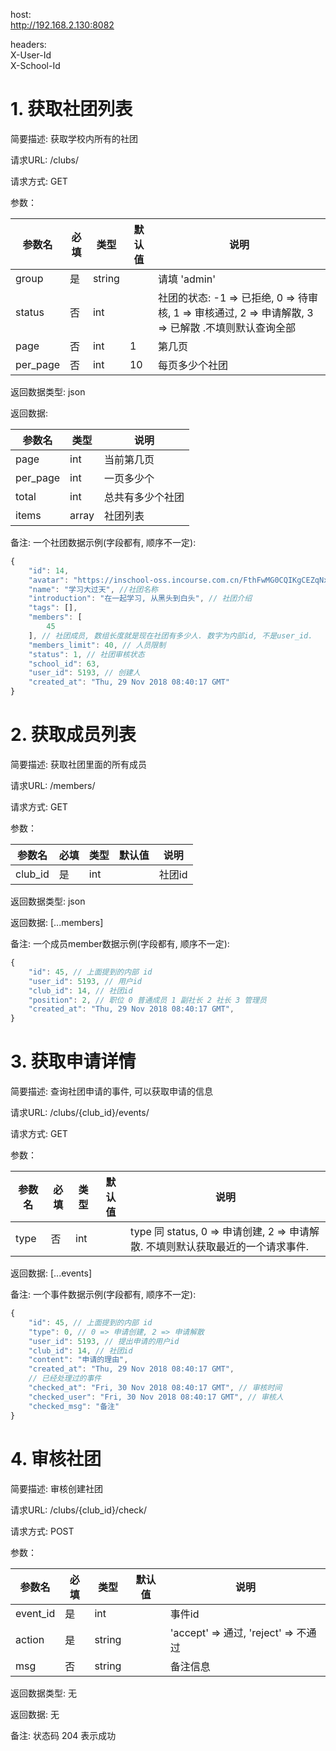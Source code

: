 host:  
    http://192.168.2.130:8082  

headers:  
    X-User-Id  
    X-School-Id  


# 1. 获取社团列表
简要描述:
    获取学校内所有的社团

请求URL:
    /clubs/

请求方式:
    GET

参数：

| 参数名  |  必填  |  类型   |  默认值 |  说明  |
| ------ | ------ | ------ | ------ | ------ |
| group  |  是    | string |         | 请填 'admin' |
| status |  否    | int    |         | 社团的状态: -1 => 已拒绝, 0 => 待审核, 1 => 审核通过, 2 => 申请解散, 3 => 已解散 .不填则默认查询全部 |
| page   |  否    | int    | 1       | 第几页 |
| per_page | 否   | int    | 10      | 每页多少个社团 |

返回数据类型:
    json

返回数据:

|  参数名 |  类型  |  说明    |
| ------ | ------ | ------ |
|  page  |  int   | 当前第几页 |
|  per_page | int |   一页多少个 |
|  total  | int   | 总共有多少个社团 |
|  items  | array | 社团列表 |

备注:
    一个社团数据示例(字段都有, 顺序不一定):
```js
{
    "id": 14,
    "avatar": "https://inschool-oss.incourse.com.cn/FthFwMG0CQIKgCEZqNxcPKwHMxzi.jpeg", // 社团封面
    "name": "学习大过天", //社团名称
    "introduction": "在一起学习, 从黑头到白头", // 社团介绍
    "tags": [],
    "members": [
        45
    ], // 社团成员, 数组长度就是现在社团有多少人. 数字为内部id, 不是user_id.
    "members_limit": 40, // 人员限制
    "status": 1, // 社团审核状态
    "school_id": 63,
    "user_id": 5193, // 创建人
    "created_at": "Thu, 29 Nov 2018 08:40:17 GMT"
}
```

# 2. 获取成员列表
简要描述:
    获取社团里面的所有成员

请求URL:
    /members/

请求方式:
    GET

参数：

| 参数名   |  必填 |  类型  |  默认值  |  说明  |
| ------- | ----- | ----- | ------- | ------ |
| club_id |  是   |  int  |         | 社团id |

返回数据类型:
    json

返回数据:
    [...members]

备注:
    一个成员member数据示例(字段都有, 顺序不一定):
```js
{
    "id": 45, // 上面提到的内部 id
    "user_id": 5193, // 用户id
    "club_id": 14, // 社团id
    "position": 2, // 职位 0 普通成员 1 副社长 2 社长 3 管理员
    "created_at": "Thu, 29 Nov 2018 08:40:17 GMT",
}
```


# 3. 获取申请详情
简要描述:
    查询社团申请的事件, 可以获取申请的信息

请求URL:
    /clubs/{club_id}/events/

请求方式:
    GET

参数：

|  参数名 | 必填 |  类型  | 默认值  |  说明  |
| ------ | --- | ----- | ------- | ------ |
|  type  |  否  |  int  |        | type 同 status, 0 => 申请创建, 2 => 申请解散. 不填则默认获取最近的一个请求事件. |

返回数据:
    [...events]

备注:
    一个事件数据示例(字段都有, 顺序不一定):
```js
{
    "id": 45, // 上面提到的内部 id
    "type": 0, // 0 => 申请创建, 2 => 申请解散
    "user_id": 5193, // 提出申请的用户id
    "club_id": 14, // 社团id
    "content": "申请的理由",
    "created_at": "Thu, 29 Nov 2018 08:40:17 GMT",
    // 已经处理过的事件
    "checked_at": "Fri, 30 Nov 2018 08:40:17 GMT", // 审核时间
    "checked_user": "Fri, 30 Nov 2018 08:40:17 GMT", // 审核人
    "checked_msg": "备注"
}
```

# 4. 审核社团
简要描述:
    审核创建社团

请求URL:
    /clubs/{club_id}/check/

请求方式:
    POST

参数：

|  参数名 | 必填  |  类型  |  默认值 |  说明   |
| ------ | ---- | ------ | ------ | ------ |
| event_id | 是  | int   |        | 事件id  |
| action |  是   | string |       | 'accept' => 通过, 'reject' => 不通过 |
| msg    |  否   | string |       | 备注信息 |

返回数据类型:
    无

返回数据:
    无

备注:
    状态码 204 表示成功
